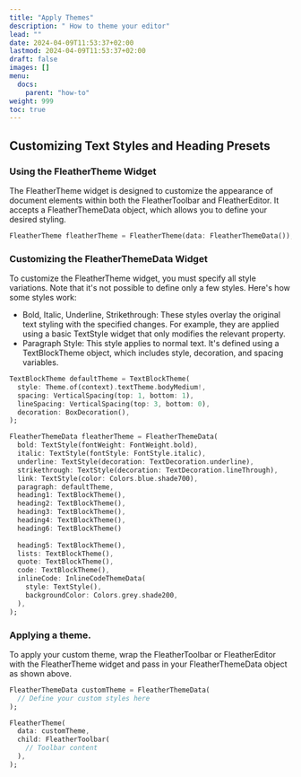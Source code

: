 ```yaml
---
title: "Apply Themes"
description: " How to theme your editor"
lead: ""
date: 2024-04-09T11:53:37+02:00
lastmod: 2024-04-09T11:53:37+02:00
draft: false
images: []
menu:
  docs:
    parent: "how-to"
weight: 999
toc: true
---
```


## Customizing Text Styles and Heading Presets

### Using the FleatherTheme Widget

The FleatherTheme widget is designed to customize the appearance of document elements within both the FleatherToolbar and FleatherEditor. It accepts a FleatherThemeData object, which allows you to define your desired styling.

``` dart
FleatherTheme fleatherTheme = FleatherTheme(data: FleatherThemeData());
```
### Customizing the FleatherThemeData Widget

To customize the FleatherTheme widget, you must specify all style variations. Note that it's not possible to define only a few styles. Here's how some styles work:

* Bold, Italic, Underline, Strikethrough: These styles overlay the original text styling with the specified changes. For example, they are applied using a basic TextStyle widget that only modifies the relevant property.
* Paragraph Style: This style applies to normal text. It's defined using a TextBlockTheme object, which includes style, decoration, and spacing variables.

``` dart
TextBlockTheme defaultTheme = TextBlockTheme(
  style: Theme.of(context).textTheme.bodyMedium!,
  spacing: VerticalSpacing(top: 1, bottom: 1),
  lineSpacing: VerticalSpacing(top: 3, bottom: 0),
  decoration: BoxDecoration(),
);

FleatherThemeData fleatherTheme = FleatherThemeData(
  bold: TextStyle(fontWeight: FontWeight.bold),
  italic: TextStyle(fontStyle: FontStyle.italic),
  underline: TextStyle(decoration: TextDecoration.underline),
  strikethrough: TextStyle(decoration: TextDecoration.lineThrough),
  link: TextStyle(color: Colors.blue.shade700),
  paragraph: defaultTheme,
  heading1: TextBlockTheme(),
  heading2: TextBlockTheme(),
  heading3: TextBlockTheme(),
  heading4: TextBlockTheme(),
  heading6: TextBlockTheme()
  
  heading5: TextBlockTheme(),
  lists: TextBlockTheme(),
  quote: TextBlockTheme(),
  code: TextBlockTheme(),
  inlineCode: InlineCodeThemeData(
    style: TextStyle(),
    backgroundColor: Colors.grey.shade200,
  ),
);
```

### Applying a theme.

To apply your custom theme, wrap the FleatherToolbar or FleatherEditor with the FleatherTheme widget and pass in your FleatherThemeData object as shown above.

``` dart
FleatherThemeData customTheme = FleatherThemeData(
  // Define your custom styles here
);

FleatherTheme(
  data: customTheme,
  child: FleatherToolbar(
    // Toolbar content
  ),
);
```